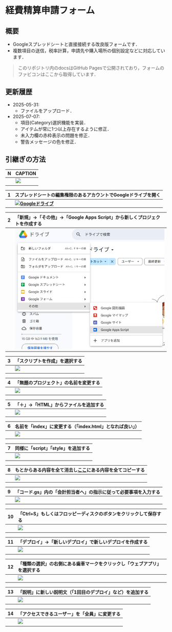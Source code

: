 # 経費精算申請フォーム

## 概要
- Googleスプレッドシートと直接接続する改良版フォームです．
- 複数項目の送信，税率計算，申請先や購入場所の個別設定などに対応しています．
> このリポジトリ内のdocsはGitHub Pagesで公開されており，フォームのファビコンはここから取得しています．

## 更新履歴
- 2025-05-31:
  - ファイルをアップロード．
- 2025-07-07:
  - 項目(Category)選択機能を実装．
  - アイテムが常に1つ以上存在するように修正．
  - 未入力欄の赤枠表示の問題を修正．
  - 警告メッセージの色を修正．

## 引継ぎの方法

|N|CAPTION|
|:--|:--|
||<img src="https://file.51pptmoban.com/d/file/2023/06/04/b3925630992729172938c08655e5cfd0.jpg" style="max-height=500px;">|

|1|スプレッドシートの編集権限のあるアカウントでGoogleドライブを開く|
|:--|:--|
||<img src="https://ssl.gstatic.com/images/branding/product/1x/drive_2020q4_48dp.png">**<a href="https://drive.google.com/drive/my-drive" target="_blank" rel="noopener noreferrer">Googleドライブ</a>**|

|2|「新規」→「その他」→「Google Apps Script」から新しくプロジェクトを作成する|
|:--|:--|
||<img src="img/create_gas.png" style="max-height=500px;">|

|3|「スクリプトを作成」を選択する|
|:--|:--|
||<img src="https://file.51pptmoban.com/d/file/2023/06/04/b3925630992729172938c08655e5cfd0.jpg" style="max-height=500px;">|

|4|「無題のプロジェクト」の名前を変更する|
|:--|:--|
||<img src="https://file.51pptmoban.com/d/file/2023/06/04/b3925630992729172938c08655e5cfd0.jpg" style="max-height=500px;">|

|5|「＋」→「HTML」からファイルを追加する|
|:--|:--|
||<img src="https://file.51pptmoban.com/d/file/2023/06/04/b3925630992729172938c08655e5cfd0.jpg" style="max-height=500px;">|

|6|名前を「index」に変更する（「index.html」となれば良い」）|
|:--|:--|
||<img src="https://file.51pptmoban.com/d/file/2023/06/04/b3925630992729172938c08655e5cfd0.jpg" style="max-height=500px;">|

|7|同様に「script」「style」を追加する|
|:--|:--|
||<img src="https://file.51pptmoban.com/d/file/2023/06/04/b3925630992729172938c08655e5cfd0.jpg" style="max-height=500px;">|

|8|もとからある内容を全て消去し[ここ](/src)にある内容を全てコピーする|
|:--|:--|
||<img src="https://file.51pptmoban.com/d/file/2023/06/04/b3925630992729172938c08655e5cfd0.jpg" style="max-height=500px;">|

|9|「コード.gs」内の「会計担当者へ」の指示に従って必要事項を入力する|
|:--|:--|
||<img src="https://file.51pptmoban.com/d/file/2023/06/04/b3925630992729172938c08655e5cfd0.jpg" style="max-height=500px;">|

|10|「Ctrl+S」もしくはフロッピーディスクのボタンをクリックして保存する|
|:--|:--|
||<img src="https://file.51pptmoban.com/d/file/2023/06/04/b3925630992729172938c08655e5cfd0.jpg" style="max-height=500px;">|

|11|「デプロイ」→「新しいデプロイ」で新しいデプロイを作成する|
|:--|:--|
||<img src="https://file.51pptmoban.com/d/file/2023/06/04/b3925630992729172938c08655e5cfd0.jpg" style="max-height=500px;">|

|12|「種類の選択」の右側にある歯車マークをクリックし「ウェブアプリ」を選択する|
|:--|:--|
||<img src="https://file.51pptmoban.com/d/file/2023/06/04/b3925630992729172938c08655e5cfd0.jpg" style="max-height=500px;">|

|13|「説明」に新しい説明文（「1回目のデプロイ」など）を追加する|
|:--|:--|
||<img src="https://file.51pptmoban.com/d/file/2023/06/04/b3925630992729172938c08655e5cfd0.jpg" style="max-height=500px;">|

|14|「アクセスできるユーザー」を「全員」に変更する|
|:--|:--|
||<img src="https://file.51pptmoban.com/d/file/2023/06/04/b3925630992729172938c08655e5cfd0.jpg" style="max-height=500px;">|
